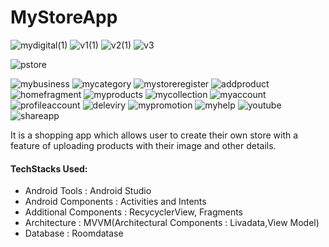 # MyStoreApp
![mydigital(1)](https://user-images.githubusercontent.com/68853216/106365026-d4006680-6358-11eb-8fe8-153d5add84e9.png)
![v1(1)](https://user-images.githubusercontent.com/68853216/106365058-07db8c00-6359-11eb-97a0-71c322ab8b47.png)
![v2(1)](https://user-images.githubusercontent.com/68853216/106365094-2c376880-6359-11eb-95b9-beec79464fd9.png)
![v3](https://user-images.githubusercontent.com/68853216/106365201-ef1fa600-6359-11eb-9cff-80efe22cc67f.png)




![pstore](https://user-images.githubusercontent.com/68853216/106365242-34dc6e80-635a-11eb-9b3e-beb85bdc379e.png)

![mybusiness](https://user-images.githubusercontent.com/68853216/105635346-4a4c2700-5e88-11eb-923a-8521881c290f.png)
![mycategory](https://user-images.githubusercontent.com/68853216/105635444-d65e4e80-5e88-11eb-92fe-d5680dd84021.png)
![mystoreregister](https://user-images.githubusercontent.com/68853216/105635813-0a3a7380-5e8b-11eb-803b-0ab024824670.png)
![addproduct](https://user-images.githubusercontent.com/68853216/105635887-774e0900-5e8b-11eb-8a0f-5e5a499be77c.png)
![homefragment](https://user-images.githubusercontent.com/68853216/105635987-edeb0680-5e8b-11eb-826b-8bff72694ae6.png)
![myproducts](https://user-images.githubusercontent.com/68853216/105636097-90a38500-5e8c-11eb-8144-c837b0c25c8e.png)
![mycollection](https://user-images.githubusercontent.com/68853216/105636364-170c9680-5e8e-11eb-9bbc-ef305da5665a.png)
![myaccount](https://user-images.githubusercontent.com/68853216/105636229-6e5e3700-5e8d-11eb-8dd2-4756ce2bedeb.png)
![profileaccount](https://user-images.githubusercontent.com/68853216/105636288-bbdaa400-5e8d-11eb-9cf3-ed94ced41320.png)
![deleviry](https://user-images.githubusercontent.com/68853216/105636536-d82b1080-5e8e-11eb-9efa-965e619ae0a0.png)
![mypromotion](https://user-images.githubusercontent.com/68853216/105636647-1f190600-5e8f-11eb-85bc-17d707c6f069.png)
![myhelp](https://user-images.githubusercontent.com/68853216/105636675-58ea0c80-5e8f-11eb-917e-321ffd6b5858.png)
![youtube](https://user-images.githubusercontent.com/68853216/105636690-74edae00-5e8f-11eb-816f-d0da61f427b6.png)
![shareapp](https://user-images.githubusercontent.com/68853216/105636716-99498a80-5e8f-11eb-99f7-49bef10b6dd6.png)



It is a shopping app which allows user to create their own store with a feature of uploading products with their image and other details.

#### TechStacks Used:
   
  *  Android Tools : Android Studio
  *  Android Components : Activities and Intents
  *  Additional Components : RecycyclerView, Fragments
  *  Architecture : MVVM(Architectural Components : Livadata,View Model)
  * Database : Roomdatase 


